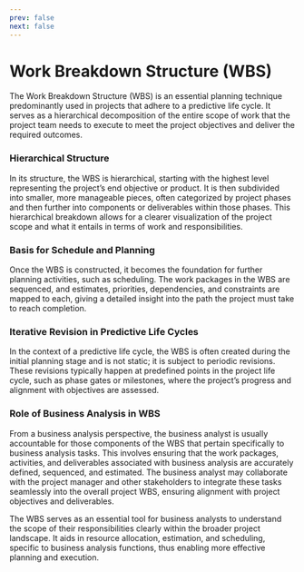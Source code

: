 ```yaml
---
prev: false
next: false
---
```


# Work Breakdown Structure (WBS)

The Work Breakdown Structure (WBS) is an essential planning technique predominantly used in projects that adhere to a predictive life cycle. It serves as a hierarchical decomposition of the entire scope of work that the project team needs to execute to meet the project objectives and deliver the required outcomes.

### Hierarchical Structure

In its structure, the WBS is hierarchical, starting with the highest level representing the project’s end objective or product. It is then subdivided into smaller, more manageable pieces, often categorized by project phases and then further into components or deliverables within those phases. This hierarchical breakdown allows for a clearer visualization of the project scope and what it entails in terms of work and responsibilities.

### Basis for Schedule and Planning

Once the WBS is constructed, it becomes the foundation for further planning activities, such as scheduling. The work packages in the WBS are sequenced, and estimates, priorities, dependencies, and constraints are mapped to each, giving a detailed insight into the path the project must take to reach completion.

### Iterative Revision in Predictive Life Cycles

In the context of a predictive life cycle, the WBS is often created during the initial planning stage and is not static; it is subject to periodic revisions. These revisions typically happen at predefined points in the project life cycle, such as phase gates or milestones, where the project’s progress and alignment with objectives are assessed.

### Role of Business Analysis in WBS

From a business analysis perspective, the business analyst is usually accountable for those components of the WBS that pertain specifically to business analysis tasks. This involves ensuring that the work packages, activities, and deliverables associated with business analysis are accurately defined, sequenced, and estimated. The business analyst may collaborate with the project manager and other stakeholders to integrate these tasks seamlessly into the overall project WBS, ensuring alignment with project objectives and deliverables.

The WBS serves as an essential tool for business analysts to understand the scope of their responsibilities clearly within the broader project landscape. It aids in resource allocation, estimation, and scheduling, specific to business analysis functions, thus enabling more effective planning and execution.
